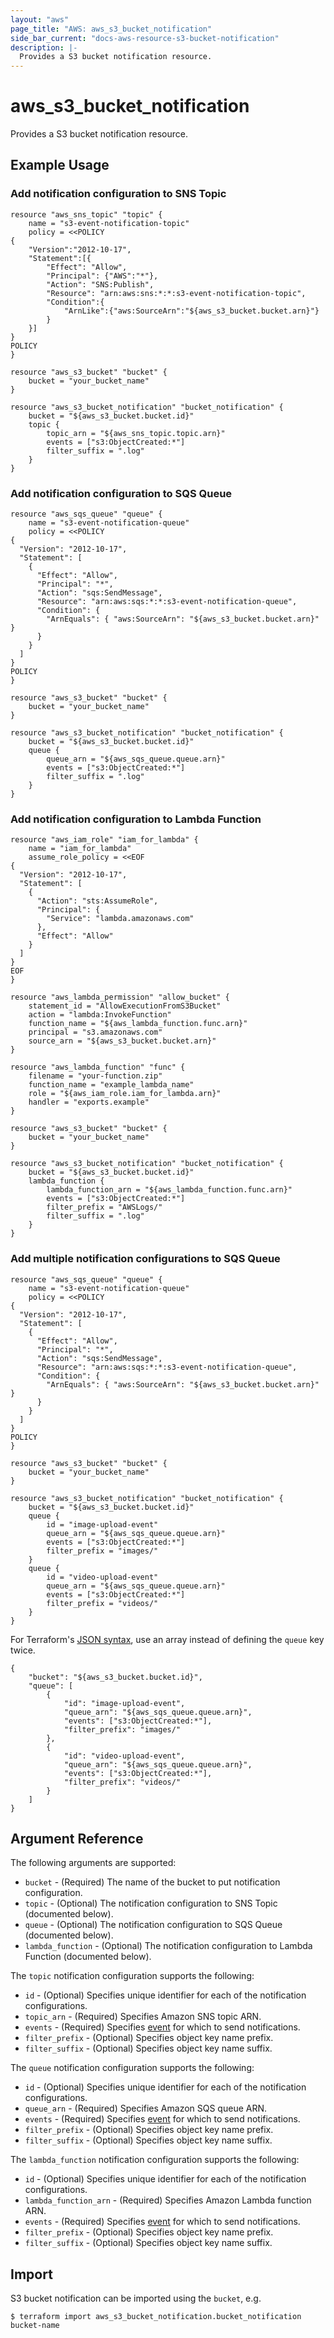 ```yaml
---
layout: "aws"
page_title: "AWS: aws_s3_bucket_notification"
side_bar_current: "docs-aws-resource-s3-bucket-notification"
description: |-
  Provides a S3 bucket notification resource.
---
```


# aws\_s3\_bucket\_notification

Provides a S3 bucket notification resource.

## Example Usage

### Add notification configuration to SNS Topic

```
resource "aws_sns_topic" "topic" {
    name = "s3-event-notification-topic"
    policy = <<POLICY
{
    "Version":"2012-10-17",
    "Statement":[{
        "Effect": "Allow",
        "Principal": {"AWS":"*"},
        "Action": "SNS:Publish",
        "Resource": "arn:aws:sns:*:*:s3-event-notification-topic",
        "Condition":{
            "ArnLike":{"aws:SourceArn":"${aws_s3_bucket.bucket.arn}"}
        }
    }]
}
POLICY
}

resource "aws_s3_bucket" "bucket" {
	bucket = "your_bucket_name"
}

resource "aws_s3_bucket_notification" "bucket_notification" {
	bucket = "${aws_s3_bucket.bucket.id}"
	topic {
		topic_arn = "${aws_sns_topic.topic.arn}"
		events = ["s3:ObjectCreated:*"]
		filter_suffix = ".log"
	}
}
```

### Add notification configuration to SQS Queue

```
resource "aws_sqs_queue" "queue" {
    name = "s3-event-notification-queue"
    policy = <<POLICY
{
  "Version": "2012-10-17",
  "Statement": [
    {
      "Effect": "Allow",
      "Principal": "*",
      "Action": "sqs:SendMessage",
	  "Resource": "arn:aws:sqs:*:*:s3-event-notification-queue",
      "Condition": {
        "ArnEquals": { "aws:SourceArn": "${aws_s3_bucket.bucket.arn}" }
      }
    }
  ]
}
POLICY
}

resource "aws_s3_bucket" "bucket" {
	bucket = "your_bucket_name"
}

resource "aws_s3_bucket_notification" "bucket_notification" {
	bucket = "${aws_s3_bucket.bucket.id}"
	queue {
		queue_arn = "${aws_sqs_queue.queue.arn}"
		events = ["s3:ObjectCreated:*"]
		filter_suffix = ".log"
	}
}
```

### Add notification configuration to Lambda Function

```
resource "aws_iam_role" "iam_for_lambda" {
    name = "iam_for_lambda"
    assume_role_policy = <<EOF
{
  "Version": "2012-10-17",
  "Statement": [
    {
      "Action": "sts:AssumeRole",
      "Principal": {
        "Service": "lambda.amazonaws.com"
      },
      "Effect": "Allow"
    }
  ]
}
EOF
}

resource "aws_lambda_permission" "allow_bucket" {
    statement_id = "AllowExecutionFromS3Bucket"
    action = "lambda:InvokeFunction"
    function_name = "${aws_lambda_function.func.arn}"
    principal = "s3.amazonaws.com"
    source_arn = "${aws_s3_bucket.bucket.arn}"
}

resource "aws_lambda_function" "func" {
    filename = "your-function.zip"
    function_name = "example_lambda_name"
    role = "${aws_iam_role.iam_for_lambda.arn}"
    handler = "exports.example"
}

resource "aws_s3_bucket" "bucket" {
	bucket = "your_bucket_name"
}

resource "aws_s3_bucket_notification" "bucket_notification" {
	bucket = "${aws_s3_bucket.bucket.id}"
	lambda_function {
		lambda_function_arn = "${aws_lambda_function.func.arn}"
		events = ["s3:ObjectCreated:*"]
		filter_prefix = "AWSLogs/"
		filter_suffix = ".log"
	}
}
```

### Add multiple notification configurations to SQS Queue

```
resource "aws_sqs_queue" "queue" {
    name = "s3-event-notification-queue"
    policy = <<POLICY
{
  "Version": "2012-10-17",
  "Statement": [
    {
      "Effect": "Allow",
      "Principal": "*",
      "Action": "sqs:SendMessage",
	  "Resource": "arn:aws:sqs:*:*:s3-event-notification-queue",
      "Condition": {
        "ArnEquals": { "aws:SourceArn": "${aws_s3_bucket.bucket.arn}" }
      }
    }
  ]
}
POLICY
}

resource "aws_s3_bucket" "bucket" {
	bucket = "your_bucket_name"
}

resource "aws_s3_bucket_notification" "bucket_notification" {
	bucket = "${aws_s3_bucket.bucket.id}"
	queue {
		id = "image-upload-event"
		queue_arn = "${aws_sqs_queue.queue.arn}"
		events = ["s3:ObjectCreated:*"]
		filter_prefix = "images/"
	}
	queue {
		id = "video-upload-event"
		queue_arn = "${aws_sqs_queue.queue.arn}"
		events = ["s3:ObjectCreated:*"]
		filter_prefix = "videos/"
	}
}
```

For Terraform's [JSON syntax](https://www.terraform.io/docs/configuration/syntax.html), use an array instead of defining the `queue` key twice.

```
{
	"bucket": "${aws_s3_bucket.bucket.id}",
	"queue": [
		{
			"id": "image-upload-event",
			"queue_arn": "${aws_sqs_queue.queue.arn}",
			"events": ["s3:ObjectCreated:*"],
			"filter_prefix": "images/"
		},
		{
			"id": "video-upload-event",
			"queue_arn": "${aws_sqs_queue.queue.arn}",
			"events": ["s3:ObjectCreated:*"],
			"filter_prefix": "videos/"
		}
	]
}
```

## Argument Reference

The following arguments are supported:

* `bucket` - (Required) The name of the bucket to put notification configuration.
* `topic` - (Optional) The notification configuration to SNS Topic (documented below).
* `queue` - (Optional) The notification configuration to SQS Queue (documented below).
* `lambda_function` - (Optional) The notification configuration to Lambda Function (documented below).

The `topic` notification configuration supports the following:

* `id` - (Optional) Specifies unique identifier for each of the notification configurations.
* `topic_arn` - (Required) Specifies Amazon SNS topic ARN.
* `events` - (Required) Specifies [event](http://docs.aws.amazon.com/AmazonS3/latest/dev/NotificationHowTo.html#notification-how-to-event-types-and-destinations) for which to send notifications.
* `filter_prefix` - (Optional) Specifies object key name prefix.
* `filter_suffix` - (Optional) Specifies object key name suffix.

The `queue` notification configuration supports the following:

* `id` - (Optional) Specifies unique identifier for each of the notification configurations.
* `queue_arn` - (Required) Specifies Amazon SQS queue ARN.
* `events` - (Required) Specifies [event](http://docs.aws.amazon.com/AmazonS3/latest/dev/NotificationHowTo.html#notification-how-to-event-types-and-destinations) for which to send notifications.
* `filter_prefix` - (Optional) Specifies object key name prefix.
* `filter_suffix` - (Optional) Specifies object key name suffix.

The `lambda_function` notification configuration supports the following:

* `id` - (Optional) Specifies unique identifier for each of the notification configurations.
* `lambda_function_arn` - (Required) Specifies Amazon Lambda function ARN.
* `events` - (Required) Specifies [event](http://docs.aws.amazon.com/AmazonS3/latest/dev/NotificationHowTo.html#notification-how-to-event-types-and-destinations) for which to send notifications.
* `filter_prefix` - (Optional) Specifies object key name prefix.
* `filter_suffix` - (Optional) Specifies object key name suffix.

## Import

S3 bucket notification can be imported using the `bucket`, e.g.

```
$ terraform import aws_s3_bucket_notification.bucket_notification bucket-name
```
